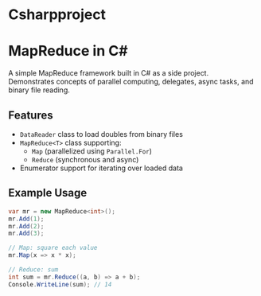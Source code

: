 # Csharpproject

# MapReduce in C#

A simple MapReduce framework built in C# as a side project.  
Demonstrates concepts of parallel computing, delegates, async tasks, and binary file reading.

## Features
- `DataReader` class to load doubles from binary files
- `MapReduce<T>` class supporting:
  - `Map` (parallelized using `Parallel.For`)
  - `Reduce` (synchronous and async)
- Enumerator support for iterating over loaded data

## Example Usage
```csharp
var mr = new MapReduce<int>();
mr.Add(1);
mr.Add(2);
mr.Add(3);

// Map: square each value
mr.Map(x => x * x);

// Reduce: sum
int sum = mr.Reduce((a, b) => a + b);
Console.WriteLine(sum); // 14
